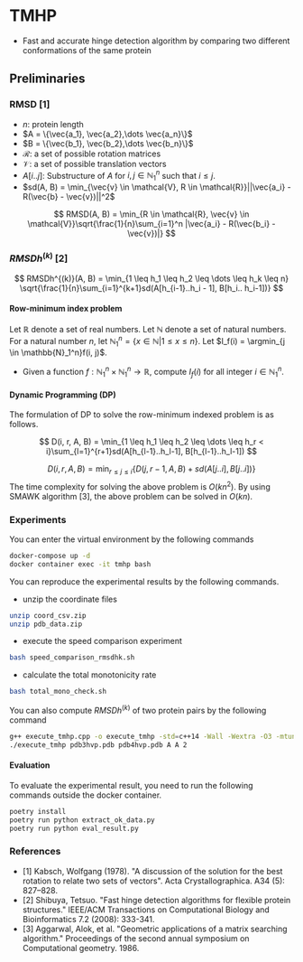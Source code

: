 # TMHP
- Fast and accurate hinge detection algorithm by comparing two different conformations of the same protein

## Preliminaries
### RMSD [1]
- $n$: protein length
- $A = \{\vec{a_1}, \vec{a_2},\dots \vec{a_n}\}$
- $B = \{\vec{b_1}, \vec{b_2},\dots \vec{b_n}\}$
- $\mathcal{R}$: a set of possible rotation matrices
- $\mathcal{V}$: a set of possible translation vectors
- $A[i .. j]$: Substructure of $A$ for $i, j \in \mathbb{N}_1^n$ such that $i \leq j$.
- $sd(A, B) = \min_{\vec{v} \in \mathcal{V}, R \in \mathcal{R}}||\vec{a_i} - R(\vec{b} - \vec{v})||^2$

$$
RMSD(A, B) = \min_{R \in \mathcal{R}, \vec{v} \in \mathcal{V}}\sqrt{\frac{1}{n}\sum_{i=1}^n |\vec{a_i} - R(\vec{b_i} - \vec{v})|}
$$
### $RMSDh^{(k)}$ [2]

$$
RMSDh^{(k)}(A, B) = \min_{1 \leq h_1 \leq h_2 \leq \dots \leq h_k \leq n} \sqrt{\frac{1}{n}\sum_{i=1}^{k+1}sd(A[h_{i-1}..h_i - 1], B[h_i.. h_i-1])}
$$

#### Row-minimum index problem
Let $\mathbb{R}$ denote a set of real numbers.
Let $\mathbb{N}$ denote a set of natural numbers.
For a natural number $n$, let $\mathbb{N}_1^n = \{x \in \mathbb{N} | 1 \leq x \leq n\}$.
Let $I_f(i) = \argmin_{j \in \mathbb{N}_1^n}f(i, j)$.
- Given a function $f : \mathbb{N}_1^n \times \mathbb{N}_1^n \rightarrow \mathbb{R}$, compute $I_f(i)$ for all integer $i \in \mathbb{N}_1^n$.

#### Dynamic Programming (DP)

The formulation of DP to solve the row-minimum indexed problem is as follows.

$$
D(i, r, A, B) = \min_{1 \leq h_1 \leq h_2 \leq \dots \leq h_r < i}\sum_{l=1}^{r+1}sd(A[h_{l-1}..h_l-1], B[h_{l-1}..h_l-1])
$$

$$
D(i, r, A, B) = \min_{r \leq j \leq i}\{D(j, r-1, A, B) + sd(A[j..i], B[j..i])\}
$$
The time complexity for solving the above problem is $O(kn^2)$.
By using SMAWK algorithm [3], the above problem can be solved in $O(kn)$.

### Experiments

You can enter the virtual environment by the following commands
```bash
docker-compose up -d
docker container exec -it tmhp bash
```

You can reproduce the experimental results by the following commands.
- unzip the coordinate files
```bash
unzip coord_csv.zip
unzip pdb_data.zip
```
- execute the speed comparison experiment
```bash
bash speed_comparison_rmsdhk.sh
```
- calculate the total monotonicity rate

```bash
bash total_mono_check.sh
```

You can also compute $RMSDh^{(k)}$ of two protein pairs by the following command
```bash
g++ execute_tmhp.cpp -o execute_tmhp -std=c++14 -Wall -Wextra -O3 -mtune=native -march=native -mfpmath=both -Werror
./execute_tmhp pdb3hvp.pdb pdb4hvp.pdb A A 2
```
#### Evaluation
To evaluate the experimental result, you need to run the following commands outside the docker container.
```bash
poetry install
poetry run python extract_ok_data.py
poetry run python eval_result.py
```

### References
- [1] Kabsch, Wolfgang (1978). "A discussion of the solution for the best rotation to relate two sets of vectors". Acta Crystallographica. A34 (5): 827–828.
- [2] Shibuya, Tetsuo. "Fast hinge detection algorithms for flexible protein structures." IEEE/ACM Transactions on Computational Biology and Bioinformatics 7.2 (2008): 333-341.
- [3] Aggarwal, Alok, et al. "Geometric applications of a matrix searching algorithm." Proceedings of the second annual symposium on Computational geometry. 1986.
